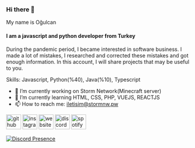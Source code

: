 ### Hi there 👋
My name is Oğulcan
#### I am a javascript and python developer from Turkey

During the pandemic period, I became interested in software business. I made a lot of mistakes, I researched and corrected these mistakes and got enough information. In this account, I will share projects that may be useful to you.

Skills: Javascript, Python(%40), Java(%10), Typescript

- 🔭 I’m currently working on Storm Network(Minecraft server) 
- 🌱 I’m currently learning HTML, CSS, PHP, VUEJS, REACTJS 
- 📫 How to reach me: iletisim@stormnw.pw 


[<img src='https://cdn.jsdelivr.net/npm/simple-icons@3.0.1/icons/github.svg' alt='github' height='40'>](https://github.com/https://github.com/Axioma04) 
[<img src='https://cdn.jsdelivr.net/npm/simple-icons@3.0.1/icons/instagram.svg' alt='instagram' height='40'>](https://www.instagram.com/https://www.instagram.com/ogulcanztrk//)  [<img src='https://cdn.jsdelivr.net/npm/simple-icons@3.0.1/icons/icloud.svg' alt='website' height='40'>](https://stormnw.pw)
[<img src='https://cdn.jsdelivr.net/npm/simple-icons@3.0.1/icons/discord.svg' alt='discord' height='40'>](https://discord.com/users/418081929980674070) 
[<img src='https://cdn.jsdelivr.net/npm/simple-icons@3.0.1/icons/spotify.svg' alt='spotify' height='40'>](https://open.spotify.com/user/31kayuocslfqyumyc6szzc4do6p4?si=60061c7680ee4da5)  

 
[![Discord Presence](https://lanyard.cnrad.dev/api/418081929980674070?borderRadius=25px&bg=#282a36)](https://discord.com/users/418081929980674070)
